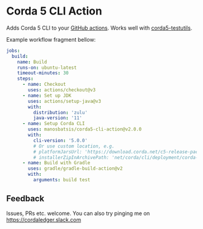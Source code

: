 # Corda 5 CLI Action 

Adds Corda 5 CLI to your [GitHub actions](https://github.com/features/actions). 
Works well with [corda5-testutils](https://github.com/manosbatsis/corda5-testutils). 

Example workflow fragment bellow:

```yaml
jobs:
  build:
    name: Build
    runs-on: ubuntu-latest
    timeout-minutes: 30
    steps:
      - name: Checkout
        uses: actions/checkout@v3
      - name: Set up JDK
        uses: actions/setup-java@v3
        with:
          distribution: 'zulu'
          java-version: '11'
      - name: Setup Corda CLI
        uses: manosbatsis/corda5-cli-action@v2.0.0
        with:
          cli-version: '5.0.0'
          # Or use custom location, e.g. 
          # platformJarsUrl: 'https://download.corda.net/c5-release-pack/f82c7008-3b72-48fb-8e25-5ca38a9483b1-5.1.0/platform-jars-5.1.0.tar.gz',
          # installerZipInArchivePath: 'net/corda/cli/deployment/corda-cli-installer/5.1.0.0/corda-cli-installer-5.1.0.0.zip'
      - name: Build with Gradle
        uses: gradle/gradle-build-action@v2
        with:
          arguments: build test
```

## Feedback

Issues, PRs etc. welcome. You can also try pinging me on https://cordaledger.slack.com
